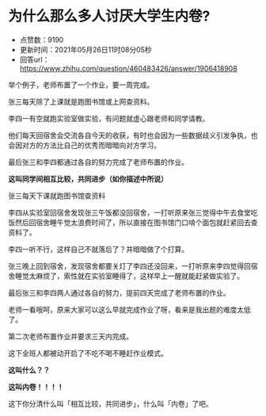 # 为什么那么多人讨厌大学生内卷?
- 点赞数：9190
- 更新时间：2021年05月26日11时08分05秒
- 回答url：https://www.zhihu.com/question/460483426/answer/1906418908
<body>
 <p data-pid="2tRjlCXe">举个例子，老师布置了一个作业，要一周完成。</p>
 <p data-pid="unNGl_s6">张三每天除了上课就是跑图书馆或上网查资料。</p>
 <p data-pid="G3ZHtwqt">李四一有空就跑实验室做实验，有问题就虚心跟老师和同学请教。</p>
 <p data-pid="Lj1L-aoU">他们每天回宿舍会交流各自今天的收获，有时也会因为一些数据歧义引发争执，也会因对方的方法比自己的优秀而暗暗向对方学习。</p>
 <p data-pid="hmdO0_zJ">最后张三和李四都通过各自的努力完成了老师布置的作业。</p>
 <p data-pid="NTbZ4M09"><b>这叫同学间相互比较，共同进步（如你描述中所说）</b></p>
 <p data-pid="uVwKKbHa">张三每天下课就跑图书馆查资料</p>
 <p data-pid="ugxARPoR">李四从实验室回宿舍发现张三午饭都没回宿舍，一打听原来张三觉得中午去食堂吃饭然后回宿舍睡午觉太浪费时间了，所以直接在图书馆门口啃个面包就赶紧回去查资料了。</p>
 <p data-pid="aBAnQC-Y">李四一听不行，这样自己不就落后了？并暗暗做了个打算。</p>
 <p data-pid="-YaYCy09">张三晚上回到宿舍，发现宿舍都要关灯了李四还没回来，一打听原来李四觉得回宿舍睡觉太麻烦了，索性就在实验室睡得了，这样早上一醒就能赶紧做实验了。</p>
 <p data-pid="Sr-kyx-S">最后张三和李四两人通过各自的努力，提前四天完成了老师布置的作业。</p>
 <p data-pid="66VIpgjx">老师一看哦呵，原来大家可以这么早就完成作业了呀，看来是我出题的难度太低了。</p>
 <p data-pid="pxyUIRzj">第二次老师布置作业并要求三天内完成。</p>
 <p data-pid="vpvBtP2p">这下全班人都被动开启了不吃不喝不睡赶作业模式。</p>
 <p data-pid="YM3mG9Yz"><b>这叫什么？？</b></p>
 <p data-pid="6rbFDf4U"><b>这叫内卷！！！！</b></p>
 <p data-pid="HP3Su3KR">这下你分清什么叫「相互比较，共同进步」，什么叫「内卷」了吧。</p>
</body>